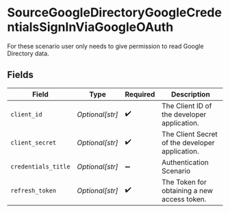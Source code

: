 # SourceGoogleDirectoryGoogleCredentialsSignInViaGoogleOAuth

For these scenario user only needs to give permission to read Google Directory data.


## Fields

| Field                                           | Type                                            | Required                                        | Description                                     |
| ----------------------------------------------- | ----------------------------------------------- | ----------------------------------------------- | ----------------------------------------------- |
| `client_id`                                     | *Optional[str]*                                 | :heavy_check_mark:                              | The Client ID of the developer application.     |
| `client_secret`                                 | *Optional[str]*                                 | :heavy_check_mark:                              | The Client Secret of the developer application. |
| `credentials_title`                             | *Optional[str]*                                 | :heavy_minus_sign:                              | Authentication Scenario                         |
| `refresh_token`                                 | *Optional[str]*                                 | :heavy_check_mark:                              | The Token for obtaining a new access token.     |